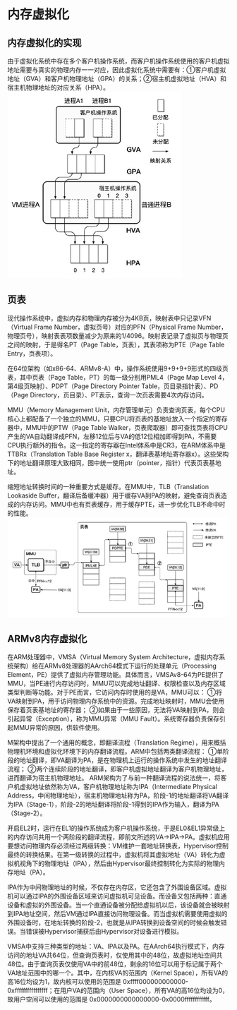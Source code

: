 # 内存虚拟化

## 内存虚拟化的实现

由于虚拟化系统中存在多个客户机操作系统，而客户机操作系统使用的客户机虚拟地址需要与真实的物理内存一一对应，因此虚拟化系统中需要有：①客户机虚拟地址（GVA）和客户机物理地址（GPA）的关系；②宿主机虚拟地址（HVA）和宿主机物理地址的对应关系（HPA）。
![](./assets/gva-hpa.png)

## 页表
现代操作系统中，虚拟内存和物理内存被分为4KB页，映射表中只记录VFN（Virtual Frame Number，虚拟页号）对应的PFN（Physical Frame Number，物理页号），映射表表项数量减少为原来的1/4096。映射表记录了虚拟页与物理页之间的映射，于是得名PT（Page Table，页表），其表项称为PTE（Page Table Entry，页表项）。

在64位架构（如x86-64、ARMv8-A）中，操作系统使用9+9+9+9形式的四级页表，其中页表（Page Table，PT）的每一级分别用PML4（Page Map Level 4，第4级页映射）、PDPT（Page Directory Pointer Table，页目录指针表）、PD（Page Directory，页目录）、PT表示，查询一次页表需要4次内存访问。

MMU（Memory Management Unit，内存管理单元）负责查询页表，每个CPU核心上都配备了一个独立的MMU，只要CPU将页表的基地址放入一个指定的寄存器中，MMU中的PTW（Page Table Walker，页表爬取器）即可查找页表将CPU产生的VA自动翻译成PFN，左移12位后与VA的低12位相加即得到PA，不需要CPU执行额外的指令。这一指定的寄存器在Intel体系中是CR3，在ARM体系中是TTBRx（Translation Table Base Register x，翻译表基地址寄存器x）。这些架构下的地址翻译原理大致相同，图中统一使用ptr（pointer，指针）代表页表基地址。

缩短地址转换时间的一种重要方式是缓存。在MMU中，TLB（Translation Lookaside Buffer，翻译后备缓冲器）用于缓存VA到PA的映射，避免查询页表造成的内存访问。MMU中也有页表缓存，用于缓存PTE，进一步优化TLB不命中时的性能。
![](./assets/va-pa.png)

## ARMv8内存虚拟化
在ARM处理器中，VMSA（Virtual Memory System Architecture，虚拟内存系统架构）给在ARMv8处理器的AArch64模式下运行的处理单元（Processing Element，PE）提供了虚拟内存管理功能。具体而言，VMSAv8-64为PE提供了MMU，当PE进行内存访问时，MMU可以完成地址翻译、权限检查以及内存区域类型判断等功能。对于PE而言，它访问内存时使用的是VA，MMU可以：
①将VA映射到PA，用于访问物理内存系统中的资源。完成地址映射时，MMU会使用保存着页表基地址的寄存器；
②如果由于一些原因，无法将VA映射到PA，则会引起异常（Exception），称为MMU异常（MMU Fault）。系统寄存器负责保存引起MMU异常的原因，供软件使用。

M架构中提出了一个通用的概念，即翻译流程（Translation Regime），用来概括物理机环境和虚拟化环境下的内存翻译流程。ARM中包括两类翻译流程：
①单阶段的地址翻译，即VA翻译为PA，是在物理机上运行的操作系统中发生的地址翻译流程；
②两个连续阶段的地址翻译，即客户机虚拟地址翻译为客户机物理地址，进而翻译为宿主机物理地址。
ARM架构为了与前一种翻译流程的说法统一，将客户机虚拟地址依然称为VA，客户机物理地址称为IPA（Intermediate Physical Address，中间物理地址），宿主机物理地址称为PA，阶段-1的地址翻译将VA翻译为IPA（Stage-1），阶段-2的地址翻译将阶段-1得到的IPA作为输入，翻译为PA（Stage-2）。

开启EL2时，运行在EL1的操作系统成为客户机操作系统，于是EL0&EL1异常级上的内存访问共用一个两阶段的翻译流程，即前文所述的VA→IPA→PA。虚拟机应用要想访问物理内存必须经过两级转换：VM维护一套地址转换表，Hypervisor控制最终的转换结果。在第一级转换的过程中，虚拟机将其虚拟地址（VA）转化为虚拟机视角下的物理地址（IPA），然后由Hypervisor最终控制转化为实际的物理内存地址（PA）。

IPA作为中间物理地址的时候，不仅存在内存区，它还包含了外围设备区域。虚拟机可以通过IPA的外围设备区域来访问虚拟机可见设备。而设备又包括两种：直通设备和虚拟的外围设备。当一个直通设备被分配给虚拟机以后，该设备就会被映射到IPA地址空间，然后VM通过IPA直接访问物理设备。而当虚拟机需要使用虚拟的外围设备时，在地址转换的阶段-2，也就是从IPA转换到设备空间的时候会触发错误。当错误被Hypervisor捕获后由Hypervisor对设备进行模拟。

VMSA中支持三种类型的地址：VA、IPA以及PA。在AArch64执行模式下，内存访问的地址VA共64位，但查询页表时，仅使用其中的48位，故虚拟地址空间共48位。由于查询页表仅使用VA中的前48位，剩余的16位可以用于标记属于两个VA地址范围中的哪一个。其中，在内核VA的范围内（Kernel Space），所有VA的高16位均设为1，故内核可以使用的范围是 0xffff000000000000-0xffffffffffffffff；在用户VA的范围内（User Space），所有VA的高16位均设为0，故用户空间可以使用的范围是 0x0000000000000000-0x0000ffffffffffff。
